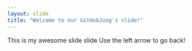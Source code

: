 ```yaml
---
layout: slide
title: "Welcome to our GitHubJung's slide!"
---
```

This is my awesome slide slide
Use the left arrow to go back!
